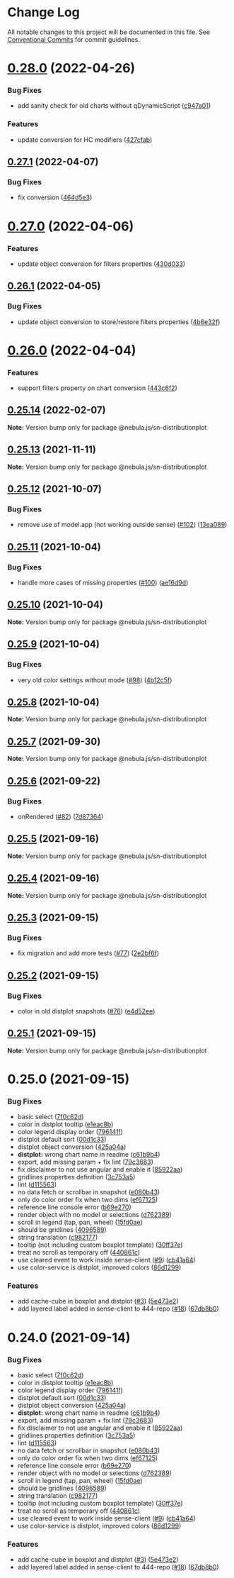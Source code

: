 # Change Log

All notable changes to this project will be documented in this file.
See [Conventional Commits](https://conventionalcommits.org) for commit guidelines.

# [0.28.0](https://github.com/qlik-oss/nebula.js/compare/@nebula.js/sn-distributionplot@0.27.1...@nebula.js/sn-distributionplot@0.28.0) (2022-04-26)


### Bug Fixes

* add sanity check for old charts without qDynamicScript ([c947a01](https://github.com/qlik-oss/nebula.js/commit/c947a0105259ebdeca4a8cbf60be5db8f2042957))


### Features

* update conversion for HC modifiers ([427cfab](https://github.com/qlik-oss/nebula.js/commit/427cfabf65ea46a520500fafec53576233292f3c))





## [0.27.1](https://github.com/qlik-oss/nebula.js/compare/@nebula.js/sn-distributionplot@0.27.0...@nebula.js/sn-distributionplot@0.27.1) (2022-04-07)


### Bug Fixes

* fix conversion ([464d5e3](https://github.com/qlik-oss/nebula.js/commit/464d5e36a48df414a754d81b2340127601934d77))





# [0.27.0](https://github.com/qlik-oss/nebula.js/compare/@nebula.js/sn-distributionplot@0.26.1...@nebula.js/sn-distributionplot@0.27.0) (2022-04-06)


### Features

* update object conversion for filters properties ([430d033](https://github.com/qlik-oss/nebula.js/commit/430d033511efd1cb72a8081295e136cb7245c8f0))





## [0.26.1](https://github.com/qlik-oss/nebula.js/compare/@nebula.js/sn-distributionplot@0.26.0...@nebula.js/sn-distributionplot@0.26.1) (2022-04-05)


### Bug Fixes

* update object conversion to store/restore filters properties ([4b6e32f](https://github.com/qlik-oss/nebula.js/commit/4b6e32f6fb099bb25a31792950ae06c2db9add8e))





# [0.26.0](https://github.com/qlik-oss/nebula.js/compare/@nebula.js/sn-distributionplot@0.25.14...@nebula.js/sn-distributionplot@0.26.0) (2022-04-04)


### Features

* support filters property on chart conversion ([443c6f2](https://github.com/qlik-oss/nebula.js/commit/443c6f2a3f8b9099e53fff132322df82cd486907))





## [0.25.14](https://github.com/qlik-oss/nebula.js/compare/@nebula.js/sn-distributionplot@0.25.13...@nebula.js/sn-distributionplot@0.25.14) (2022-02-07)

**Note:** Version bump only for package @nebula.js/sn-distributionplot





## [0.25.13](https://github.com/qlik-oss/nebula.js/compare/@nebula.js/sn-distributionplot@0.25.12...@nebula.js/sn-distributionplot@0.25.13) (2021-11-11)

**Note:** Version bump only for package @nebula.js/sn-distributionplot





## [0.25.12](https://github.com/qlik-oss/nebula.js/compare/@nebula.js/sn-distributionplot@0.25.11...@nebula.js/sn-distributionplot@0.25.12) (2021-10-07)


### Bug Fixes

* remove use of model.app (not working outside sense) ([#102](https://github.com/qlik-oss/nebula.js/issues/102)) ([13ea089](https://github.com/qlik-oss/nebula.js/commit/13ea089546d9646b086a2cc09fdcd9dee0c44fa6))





## [0.25.11](https://github.com/qlik-oss/nebula.js/compare/@nebula.js/sn-distributionplot@0.25.10...@nebula.js/sn-distributionplot@0.25.11) (2021-10-04)


### Bug Fixes

* handle more cases of missing properties ([#100](https://github.com/qlik-oss/nebula.js/issues/100)) ([ae16d9d](https://github.com/qlik-oss/nebula.js/commit/ae16d9d3c1cdbbef1643eb3f59210a8fcce555a0))





## [0.25.10](https://github.com/qlik-oss/nebula.js/compare/@nebula.js/sn-distributionplot@0.25.9...@nebula.js/sn-distributionplot@0.25.10) (2021-10-04)

**Note:** Version bump only for package @nebula.js/sn-distributionplot





## [0.25.9](https://github.com/qlik-oss/nebula.js/compare/@nebula.js/sn-distributionplot@0.25.8...@nebula.js/sn-distributionplot@0.25.9) (2021-10-04)


### Bug Fixes

* very old color settings without mode ([#98](https://github.com/qlik-oss/nebula.js/issues/98)) ([4b12c5f](https://github.com/qlik-oss/nebula.js/commit/4b12c5fa26d168465d02a2b8b7e78f342d71d28b))





## [0.25.8](https://github.com/qlik-oss/nebula.js/compare/@nebula.js/sn-distributionplot@0.25.7...@nebula.js/sn-distributionplot@0.25.8) (2021-10-04)

**Note:** Version bump only for package @nebula.js/sn-distributionplot





## [0.25.7](https://github.com/qlik-oss/nebula.js/compare/@nebula.js/sn-distributionplot@0.25.6...@nebula.js/sn-distributionplot@0.25.7) (2021-09-30)

**Note:** Version bump only for package @nebula.js/sn-distributionplot





## [0.25.6](https://github.com/qlik-oss/nebula.js/compare/@nebula.js/sn-distributionplot@0.25.5...@nebula.js/sn-distributionplot@0.25.6) (2021-09-22)


### Bug Fixes

* onRendered ([#82](https://github.com/qlik-oss/nebula.js/issues/82)) ([7d87364](https://github.com/qlik-oss/nebula.js/commit/7d87364f49b2e41f70f25f279a986c26c4dd3801))





## [0.25.5](https://github.com/qlik-oss/nebula.js/compare/@nebula.js/sn-distributionplot@0.25.4...@nebula.js/sn-distributionplot@0.25.5) (2021-09-16)

**Note:** Version bump only for package @nebula.js/sn-distributionplot





## [0.25.4](https://github.com/qlik-oss/nebula.js/compare/@nebula.js/sn-distributionplot@0.25.3...@nebula.js/sn-distributionplot@0.25.4) (2021-09-16)

**Note:** Version bump only for package @nebula.js/sn-distributionplot





## [0.25.3](https://github.com/qlik-oss/nebula.js/compare/@nebula.js/sn-distributionplot@0.25.2...@nebula.js/sn-distributionplot@0.25.3) (2021-09-15)


### Bug Fixes

* fix migration and add more tests ([#77](https://github.com/qlik-oss/nebula.js/issues/77)) ([2e2bf6f](https://github.com/qlik-oss/nebula.js/commit/2e2bf6fb68d505410011a407b3ce4021be1884b8))





## [0.25.2](https://github.com/qlik-oss/nebula.js/compare/@nebula.js/sn-distributionplot@0.25.1...@nebula.js/sn-distributionplot@0.25.2) (2021-09-15)


### Bug Fixes

* color in old distplot snapshots ([#76](https://github.com/qlik-oss/nebula.js/issues/76)) ([e4d52ee](https://github.com/qlik-oss/nebula.js/commit/e4d52eeee41cbd500f7e839af7da2018582fd51c))





## [0.25.1](https://github.com/qlik-oss/nebula.js/compare/@nebula.js/sn-distributionplot@0.25.0...@nebula.js/sn-distributionplot@0.25.1) (2021-09-15)

**Note:** Version bump only for package @nebula.js/sn-distributionplot





# 0.25.0 (2021-09-15)


### Bug Fixes

* basic select ([7f0c62d](https://github.com/qlik-oss/nebula.js/commit/7f0c62d17cca8c8a90994d430e6d1e6c26d90573))
* color in distplot tooltip ([e1eac8b](https://github.com/qlik-oss/nebula.js/commit/e1eac8bc49a29c53ccde0753a4015a39b20ecf4f))
* color legend display order ([796141f](https://github.com/qlik-oss/nebula.js/commit/796141fc4054f8c5f706ee9037851a6748c6ec80))
* distplot default sort ([00d1c33](https://github.com/qlik-oss/nebula.js/commit/00d1c3308c4475cbd1c3ec06cf0d0be5e75c4849))
* distplot object conversion ([425a04a](https://github.com/qlik-oss/nebula.js/commit/425a04a9ebcb24d2c593bd88b0c89bf66c7dff47))
* **distplot:** wrong chart name in readme ([c61b9b4](https://github.com/qlik-oss/nebula.js/commit/c61b9b4bd2e80a19a90be5d62b8ac7f8c35ce7e1))
* export, add missing param + fix lint ([79c3683](https://github.com/qlik-oss/nebula.js/commit/79c3683bcdc1c36cbc4117add0d7224cad0a550d))
* fix disclaimer to not use angular and enable it ([85922aa](https://github.com/qlik-oss/nebula.js/commit/85922aa92dcadbc170f4751a178f1553be6efb36))
* gridlines properties definition ([3c753a5](https://github.com/qlik-oss/nebula.js/commit/3c753a571c205b5d0325aab780cfa420ed8144ce))
* lint ([d115563](https://github.com/qlik-oss/nebula.js/commit/d115563a528c9e39826dd33a4140e7dccdd8c5ea))
* no data fetch or scrollbar in snapshot ([e080b43](https://github.com/qlik-oss/nebula.js/commit/e080b4354b98dfd643a43c890b8e319efa8ba0ce))
* only do color order fix when two dims ([ef67125](https://github.com/qlik-oss/nebula.js/commit/ef6712576915a7771fc83f07592b902cbe2f8880))
* reference line console error ([b69e270](https://github.com/qlik-oss/nebula.js/commit/b69e270ff9cfbd34305c8dc30dbf3f2d6eb71485))
* render object with no model or selections ([d762389](https://github.com/qlik-oss/nebula.js/commit/d7623894a9ccf8f205addc83dbc461db8aa2526d))
* scroll in legend (tap, pan, wheel) ([15fd0ae](https://github.com/qlik-oss/nebula.js/commit/15fd0ae54814e5eb4259db354c186e170dcc17a4))
* should be gridlines ([4096589](https://github.com/qlik-oss/nebula.js/commit/40965899a42641f4cceed8d42755b4e458c21ec2))
* string translation ([c982177](https://github.com/qlik-oss/nebula.js/commit/c982177993b7682b3bfb2fb4200edd5038cb1aad))
* tooltip (not including custom boxplot template) ([30ff37e](https://github.com/qlik-oss/nebula.js/commit/30ff37ea22898deb645244ecd64b6a8c624b5edc))
* treat no scroll as temporary off ([440861c](https://github.com/qlik-oss/nebula.js/commit/440861c7d3a458b4e65ca9f0b94021606cba3335))
* use cleared event to work inside sense-client ([#9](https://github.com/qlik-oss/nebula.js/issues/9)) ([cb41a64](https://github.com/qlik-oss/nebula.js/commit/cb41a6456cfb7b61abd90e59604340041802a313))
* use color-service is distplot, improved colors ([86d1299](https://github.com/qlik-oss/nebula.js/commit/86d129982acb2d90e9677d68f8c4ea1e0f85a924))


### Features

* add cache-cube in boxplot and distplot ([#3](https://github.com/qlik-oss/nebula.js/issues/3)) ([5e473e2](https://github.com/qlik-oss/nebula.js/commit/5e473e2c74c7a3b309feceb742e669f72a0ff3bd))
* add layered label added in sense-client to 444-repo ([#18](https://github.com/qlik-oss/nebula.js/issues/18)) ([67db8b0](https://github.com/qlik-oss/nebula.js/commit/67db8b077e3d606fdc0cb2c69005bde6d26285b7))





# 0.24.0 (2021-09-14)


### Bug Fixes

* basic select ([7f0c62d](https://github.com/qlik-oss/nebula.js/commit/7f0c62d17cca8c8a90994d430e6d1e6c26d90573))
* color in distplot tooltip ([e1eac8b](https://github.com/qlik-oss/nebula.js/commit/e1eac8bc49a29c53ccde0753a4015a39b20ecf4f))
* color legend display order ([796141f](https://github.com/qlik-oss/nebula.js/commit/796141fc4054f8c5f706ee9037851a6748c6ec80))
* distplot default sort ([00d1c33](https://github.com/qlik-oss/nebula.js/commit/00d1c3308c4475cbd1c3ec06cf0d0be5e75c4849))
* distplot object conversion ([425a04a](https://github.com/qlik-oss/nebula.js/commit/425a04a9ebcb24d2c593bd88b0c89bf66c7dff47))
* **distplot:** wrong chart name in readme ([c61b9b4](https://github.com/qlik-oss/nebula.js/commit/c61b9b4bd2e80a19a90be5d62b8ac7f8c35ce7e1))
* export, add missing param + fix lint ([79c3683](https://github.com/qlik-oss/nebula.js/commit/79c3683bcdc1c36cbc4117add0d7224cad0a550d))
* fix disclaimer to not use angular and enable it ([85922aa](https://github.com/qlik-oss/nebula.js/commit/85922aa92dcadbc170f4751a178f1553be6efb36))
* gridlines properties definition ([3c753a5](https://github.com/qlik-oss/nebula.js/commit/3c753a571c205b5d0325aab780cfa420ed8144ce))
* lint ([d115563](https://github.com/qlik-oss/nebula.js/commit/d115563a528c9e39826dd33a4140e7dccdd8c5ea))
* no data fetch or scrollbar in snapshot ([e080b43](https://github.com/qlik-oss/nebula.js/commit/e080b4354b98dfd643a43c890b8e319efa8ba0ce))
* only do color order fix when two dims ([ef67125](https://github.com/qlik-oss/nebula.js/commit/ef6712576915a7771fc83f07592b902cbe2f8880))
* reference line console error ([b69e270](https://github.com/qlik-oss/nebula.js/commit/b69e270ff9cfbd34305c8dc30dbf3f2d6eb71485))
* render object with no model or selections ([d762389](https://github.com/qlik-oss/nebula.js/commit/d7623894a9ccf8f205addc83dbc461db8aa2526d))
* scroll in legend (tap, pan, wheel) ([15fd0ae](https://github.com/qlik-oss/nebula.js/commit/15fd0ae54814e5eb4259db354c186e170dcc17a4))
* should be gridlines ([4096589](https://github.com/qlik-oss/nebula.js/commit/40965899a42641f4cceed8d42755b4e458c21ec2))
* string translation ([c982177](https://github.com/qlik-oss/nebula.js/commit/c982177993b7682b3bfb2fb4200edd5038cb1aad))
* tooltip (not including custom boxplot template) ([30ff37e](https://github.com/qlik-oss/nebula.js/commit/30ff37ea22898deb645244ecd64b6a8c624b5edc))
* treat no scroll as temporary off ([440861c](https://github.com/qlik-oss/nebula.js/commit/440861c7d3a458b4e65ca9f0b94021606cba3335))
* use cleared event to work inside sense-client ([#9](https://github.com/qlik-oss/nebula.js/issues/9)) ([cb41a64](https://github.com/qlik-oss/nebula.js/commit/cb41a6456cfb7b61abd90e59604340041802a313))
* use color-service is distplot, improved colors ([86d1299](https://github.com/qlik-oss/nebula.js/commit/86d129982acb2d90e9677d68f8c4ea1e0f85a924))


### Features

* add cache-cube in boxplot and distplot ([#3](https://github.com/qlik-oss/nebula.js/issues/3)) ([5e473e2](https://github.com/qlik-oss/nebula.js/commit/5e473e2c74c7a3b309feceb742e669f72a0ff3bd))
* add layered label added in sense-client to 444-repo ([#18](https://github.com/qlik-oss/nebula.js/issues/18)) ([67db8b0](https://github.com/qlik-oss/nebula.js/commit/67db8b077e3d606fdc0cb2c69005bde6d26285b7))
